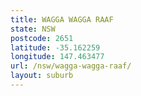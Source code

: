 ```yaml
---
title: WAGGA WAGGA RAAF
state: NSW
postcode: 2651
latitude: -35.162259
longitude: 147.463477
url: /nsw/wagga-wagga-raaf/
layout: suburb
---
```

